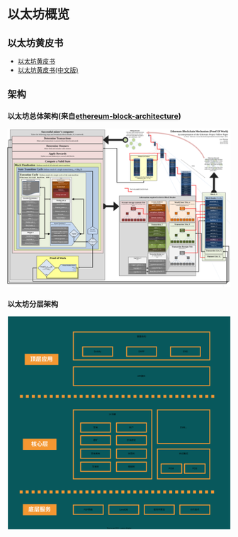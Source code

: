 # 以太坊概览

## 以太坊黄皮书

* [以太坊黄皮书](https://github.com/ethereum/yellowpaper)
* [以太坊黄皮书(中文版)](https://github.com/yuange1024/ethereum_yellowpaper)


## 架构

### 以太坊总体架构(来自[ethereum-block-architecture](https://ethereum.stackexchange.com/questions/268/ethereum-block-architecture/6413#6413))

![ethereum-block-architecture](./assets/01/ethereum-block-architecture.svg)

### 以太坊分层架构

![以太坊分层结构](./assets/01/ethereum-hierarchy.svg)

